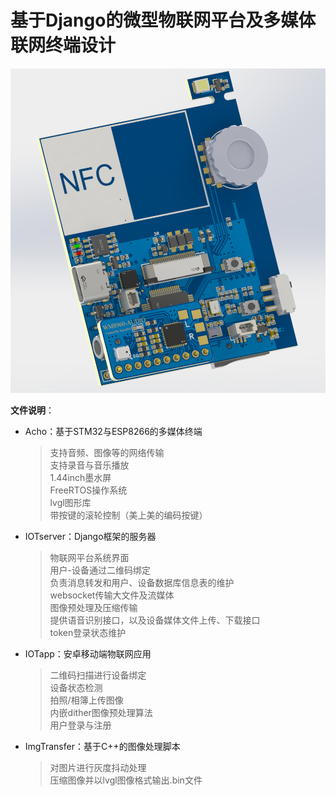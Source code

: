 # 基于Django的微型物联网平台及多媒体联网终端设计
![](doc/acho_pcb.png)

**文件说明**：  

+ Acho：基于STM32与ESP8266的多媒体终端  
  > 支持音频、图像等的网络传输    
  > 支持录音与音乐播放  
  > 1.44inch墨水屏  
  > FreeRTOS操作系统  
  > lvgl图形库  
  > 带按键的滚轮控制（美上美的编码按键）
+ IOTserver：Django框架的服务器  
  > 物联网平台系统界面  
  > 用户-设备通过二维码绑定  
  > 负责消息转发和用户、设备数据库信息表的维护  
  > websocket传输大文件及流媒体  
  > 图像预处理及压缩传输  
  > 提供语音识别接口，以及设备媒体文件上传、下载接口  
  > token登录状态维护  
+ IOTapp：安卓移动端物联网应用  
  > 二维码扫描进行设备绑定  
  > 设备状态检测  
  > 拍照/相簿上传图像  
  > 内嵌dither图像预处理算法  
  > 用户登录与注册  
+ ImgTransfer：基于C++的图像处理脚本  
  > 对图片进行灰度抖动处理  
  > 压缩图像并以lvgl图像格式输出.bin文件  
  
